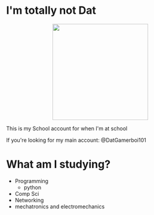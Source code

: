 # I'm totally not Dat

<div id="header" align="center">
  <img src="https://ntigymnasiet.se/wp-content/uploads/2023/02/logotype-vit.svg" width="256"/>
</div>

This is my School account for when I'm at school

If you're looking for my main account: @DatGamerboi101

# What am I studying?

 - Programming
    - python
 - Comp Sci
 - Networking 
 - mechatronics and electromechanics
